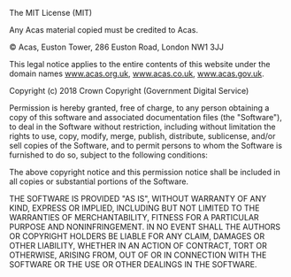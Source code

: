 The MIT License (MIT)

Any Acas material copied must be credited to Acas.

© Acas, Euston Tower, 286 Euston Road, London NW1 3JJ

This legal notice applies to the entire contents of this website under the domain names www.acas.org.uk, www.acas.co.uk, www.acas.gov.uk.

Copyright (c) 2018 Crown Copyright (Government Digital Service)

Permission is hereby granted, free of charge, to any person obtaining a copy
of this software and associated documentation files (the "Software"), to deal
in the Software without restriction, including without limitation the rights
to use, copy, modify, merge, publish, distribute, sublicense, and/or sell
copies of the Software, and to permit persons to whom the Software is
furnished to do so, subject to the following conditions:

The above copyright notice and this permission notice shall be included in all
copies or substantial portions of the Software.

THE SOFTWARE IS PROVIDED "AS IS", WITHOUT WARRANTY OF ANY KIND, EXPRESS OR
IMPLIED, INCLUDING BUT NOT LIMITED TO THE WARRANTIES OF MERCHANTABILITY,
FITNESS FOR A PARTICULAR PURPOSE AND NONINFRINGEMENT. IN NO EVENT SHALL THE
AUTHORS OR COPYRIGHT HOLDERS BE LIABLE FOR ANY CLAIM, DAMAGES OR OTHER
LIABILITY, WHETHER IN AN ACTION OF CONTRACT, TORT OR OTHERWISE, ARISING FROM,
OUT OF OR IN CONNECTION WITH THE SOFTWARE OR THE USE OR OTHER DEALINGS IN THE
SOFTWARE.
